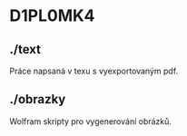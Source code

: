 # D1PL0MK4

## ./text
Práce napsaná v texu s vyexportovaným pdf.

## ./obrazky
Wolfram skripty pro vygenerování obrázků.
